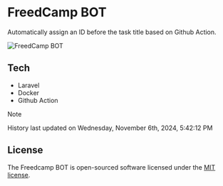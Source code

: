 # FreedCamp BOT

Automatically assign an ID before the task title based on Github Action.

![FreedCamp BOT](https://repository-images.githubusercontent.com/737932867/7d34798b-2680-471c-b089-a78a718d3d6a)

## Tech

- Laravel
- Docker
- Github Action

> [!NOTE]  
> History last updated on Wednesday, November 6th, 2024, 5:42:12 PM

## License

The Freedcamp BOT is open-sourced software licensed under the [MIT license](https://opensource.org/licenses/MIT).
